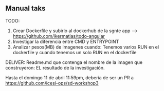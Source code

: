## Manual taks


TODO:
1. Crear Dockerfile y subirlo al dockerhub de la sgnte app --> https://github.com/ikermatias/todo-angular
2. Investigar la diferencia entre CMD y ENTRYPOINT
3. Analizar pesos(MB) de imagenes cuando: Tenemos varios RUN en el dockerfile y cuando tenemos un solo RUN en el dockerfile

DELIVER:
Readme.md que contenga el nombre de la imagen que construyeron: 
EL resultado de la investigación.

Hasta el domingo 11 de abril 11:59pm, debería de ser un PR a https://github.com/icesi-ops/sd-workshop3
